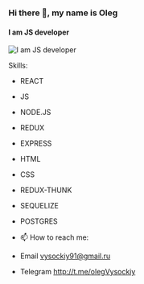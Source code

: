 ### Hi there 👋, my name is Oleg 
#### I am JS developer
![I am JS developer]('https://cdn.boldomatic.com/content/post/yw1XdA/hello-everybody?size=800')


Skills: 
- REACT
- JS
- NODE.JS
- REDUX
- EXPRESS
- HTML
- CSS
- REDUX-THUNK
- SEQUELIZE
- POSTGRES

- 📫 How to reach me: 
- Email vysockiy91@gmail.ru 
- Telegram http://t.me/olegVysockiy

